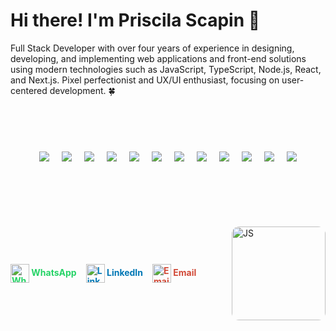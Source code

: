 # Hi there! I'm Priscila Scapin 👋

Full Stack Developer with over four years of experience in designing, developing, and implementing web applications and front-end solutions using modern technologies such as JavaScript, TypeScript, Node.js, React, and Next.js. Pixel perfectionist and UX/UI enthusiast, focusing on user-centered development. 🍀 

<br><br>

<div style="display: flex; gap: 20px; overflow-x: auto; justify-content: center; flex-wrap: nowrap; margin: 40px 0;">

  <img src="https://img.shields.io/badge/JavaScript-F7DF1E?style=for-the-badge&logo=javascript&logoColor=black"/>
  <img src="https://img.shields.io/badge/React-20232A?style=for-the-badge&logo=react&logoColor=61DAFB"/>
  <img src="https://img.shields.io/badge/Next.js-000000?style=for-the-badge&logo=nextdotjs&logoColor=white"/>
  <img src="https://img.shields.io/badge/GraphQL-E10098?style=for-the-badge&logo=graphql&logoColor=white"/>
  <img src="https://img.shields.io/badge/Bootstrap-563D7C?style=for-the-badge&logo=bootstrap&logoColor=white"/>
  <img src="https://img.shields.io/badge/CSS3-1572B6?style=for-the-badge&logo=css3&logoColor=white"/>
  <img src="https://img.shields.io/badge/Node.js-339933?style=for-the-badge&logo=node.js&logoColor=white"/>
  <img src="https://img.shields.io/badge/Styled--Components-DB7093?style=for-the-badge&logo=styled-components&logoColor=white"/>
  <img src="https://img.shields.io/badge/-Zustand-602c3c?style=for-the-badge&logo=zustand&logoColor=white"/>
  <img src="https://img.shields.io/badge/-Recoil-3578E5?style=for-the-badge&logo=recoil&logoColor=white"/>
  <img src="https://img.shields.io/badge/-React%20Hook%20Form-EC5990?style=for-the-badge&logo=reacthookform&logoColor=white"/>
  <img src="https://img.shields.io/badge/-Jest-C21325?style=for-the-badge&logo=jest&logoColor=white"/>
</div>

<br><br>


<div style="display: flex; justify-content: space-between; align-items: center; gap: 20px; margin: 30px 0;">
  <div style="display: flex; gap: 15px; align-items: center;">
    <a href="https://api.whatsapp.com/send?1=pt_BR&phone=5511993444383" target="_blank" rel="noopener noreferrer" style="color:#25D366; text-decoration:none; font-weight:bold;">
      <img src="https://cdn.jsdelivr.net/gh/simple-icons/simple-icons/icons/whatsapp.svg" alt="WhatsApp" height="30" style="vertical-align:middle;"/> WhatsApp
    </a>
    <a href="https://www.linkedin.com/in/priscila-scapin/" target="_blank" rel="noopener noreferrer" style="color:#0077B5; text-decoration:none; font-weight:bold;">
      <img src="https://cdn.jsdelivr.net/gh/simple-icons/simple-icons/icons/linkedin.svg" alt="LinkedIn" height="30" style="vertical-align:middle;"/> LinkedIn
    </a>
    <a href="mailto:prihscapin@gmail.com" style="color:#D14836; text-decoration:none; font-weight:bold;">
      <img src="https://cdn.jsdelivr.net/gh/simple-icons/simple-icons/icons/gmail.svg" alt="Email" height="30" style="vertical-align:middle;"/> Email
    </a>
  </div>
  <img 
    src="https://camo.githubusercontent.com/e1784ce9f67450bbb344206d1e05579cf4c835b6e84add8e63d1c19b072e7aab/68747470733a2f2f6d69726f2e6d656469756d2e636f6d2f6d61782f313236302f312a2d744f6c644562666a696a786e3956715a65554c71672e676966" 
    alt="JS" 
    height="150" 
    style="border-radius: 12px;"
  />
</div>




<br><br><br>

